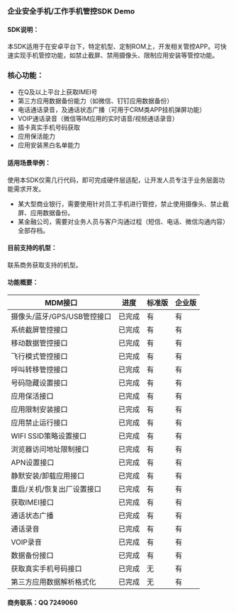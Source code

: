 ### 企业安全手机/工作手机管控SDK Demo

#### SDK说明：
本SDK适用于在安卓平台下，特定机型、定制ROM上，开发相关管控APP。可快速实现手机管控功能，如禁止截屏、禁用摄像头、限制应用安装等管控功能。

### 核心功能：
* 在Q及以上平台上获取IMEI号
* 第三方应用数据备份能力（如微信、钉钉应用数据备份）
* 电话通话录音，及通话状态广播（可用于CRM类APP挂机弹屏功能）
* VOIP通话录音（微信等IM应用的实时语音/视频通话录音）
* 插卡真实手机号码获取
* 应用保活能力
* 应用安装黑白名单能力

#### 适用场景举例：
使用本SDK仅需几行代码，即可完成硬件层适配，让开发人员专注于业务层面功能需求开发。
* 某大型商业银行，需要使用针对员工手机进行管控，禁止使用摄像头、禁止截屏、应用数据备份。
* 某金融公司，需要对业务人员与客户沟通过程（短信、电话、微信沟通内容）全部存档。

#### 目前支持的机型：
联系商务获取支持的机型。

#### 功能概要：
MDM接口 | 进度 | 标准版 | 企业版
-- | -- | -- | --
摄像头/蓝牙/GPS/USB管控接口 | 已完成 | 有 | 有
系统截屏管控接口 | 已完成 | 有 | 有
移动数据管控接口 | 已完成 | 有 | 有
飞行模式管控接口 | 已完成 | 有 | 有
呼叫转移管控接口 | 已完成 | 有 | 有
号码隐藏设置接口 | 已完成 | 有 | 有
应用保活接口 | 已完成 | 有 | 有
应用限制安装接口 | 已完成 | 有 | 有
应用禁止运行接口 | 已完成 | 有 | 有
WIFI SSID策略设置接口 | 已完成 | 有 | 有
浏览器访问地址限制接口 | 已完成 | 有 | 有
APN设置接口 | 已完成 | 有 | 有
静默安装/卸载应用接口 | 已完成 | 有 | 有
重启/关机/恢复出厂设置接口 | 已完成 | 有 | 有
获取IMEI接口 | 已完成 | 有 | 有
通话状态广播 | 已完成 | 有 | 有
通话录音 | 已完成 | 有 | 有
VOIP录音 | 已完成 | 有 | 有
数据备份接口 | 已完成 | 有 | 有
获取真实手机号码接口 | 已完成 | 无 | 有
第三方应用数据解析格式化 | 已完成 | 无 | 有


#### 商务联系：QQ 7249060
